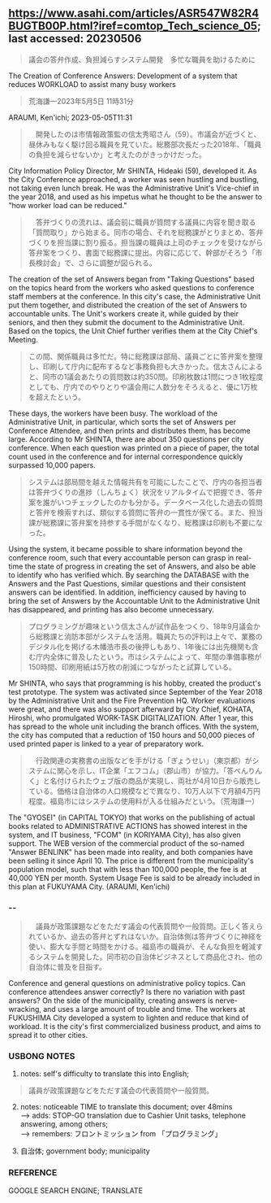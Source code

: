 ## https://www.asahi.com/articles/ASR547W82R4BUGTB00P.html?iref=comtop_Tech_science_05; last accessed: 20230506

> 議会の答弁作成、負担減らすシステム開発　多忙な職員を助けるために

The Creation of Conference Answers: Development of a system that reduces WORKLOAD to assist many busy workers

> 荒海謙一2023年5月5日 11時31分

ARAUMI, Ken'ichi; 2023-05-05T11:31

>　開発したのは市情報政策監の信太秀昭さん（59）。市議会が近づくと、昼休みもなく駆け回る職員を見ていた。総務部次長だった2018年、「職員の負担を減らせないか」と考えたのがきっかけだった。

City Information Policy Director, Mr SHINTA, Hideaki (59), developed it. As the City Conference approached, a worker was seen hustling and bustling, not taking even lunch break. He was the Administrative Unit's Vice-chief in the year 2018, and used as his impetus what he thought to be the answer to "how worker load can be reduced."

>　答弁づくりの流れは、議会前に職員が質問する議員に内容を聞き取る「質問取り」から始まる。同市の場合、それを総務課がとりまとめ、答弁づくりを担当課に割り振る。担当課の職員は上司のチェックを受けながら答弁案をつくり、書面で総務課に提出。内容に応じて、幹部がそろう「市長検討会」で、さらに調整が図られる。

The creation of the set of Answers began from "Taking Questions" based on the topics heard from the workers who asked questions to conference staff members at the conference. In this city's case, the Administrative Unit put them together, and distributed the creation of the set of Answers to accountable units. The Unit's workers create it, while guided by their seniors, and then they submit the document to the Administrative Unit. Based on the topics, the Unit Chief further verifies them at the City Chief's Meeting. 

> この間、関係職員は多忙だ。特に総務課は部局、議員ごとに答弁案を整理し、印刷して庁内に配布するなど事務負担も大きかった。信太さんによると、同市の1議会あたりの質問数は約350問。印刷枚数は1問につき1枚程度としても、庁内でのやりとりや議会用に人数分をそろえると、優に1万枚を超えたという。

These days, the workers have been busy. The workload of the Administrative Unit, in particular, which sorts the set of Answers per Conference Attendee, and then prints and distributes them, has become large. According to Mr SHINTA, there are about 350 questions per city conference. When each question was printed on a piece of paper, the total count used in the conference and for internal correspondence quickly surpassed 10,000 papers.

> システムは部局間を越えた情報共有を可能にしたことで、庁内の各担当者は答弁づくりの進捗（しんちょく）状況をリアルタイムで把握でき、答弁案を誰がいつチェックしたのかも分かる。データベース化した過去の質問と答弁を検索すれば、類似する質問に答弁の一貫性が保てる。また、担当課が総務課に答弁案を持参する手間がなくなり、総務課は印刷も不要になった。

Using the system, it became possible to share information beyond the conference room, such that every accountable person can grasp in real-time the state of progress in creating the set of Answers, and also be able to identify who has verified which. By searching the DATABASE with the Answers and the Past Questions, similar questions and their consistent answers can be identified. In addition, inefficiency caused by having to bring the set of Answers by the Accountable Unit to the Administrative Unit has disappeared, and printing has also become unnecessary. 

> プログラミングが趣味という信太さんが試作品をつくり、18年9月議会から総務課と消防本部がシステムを活用。職員たちの評判は上々で、業務のデジタル化を掲げる木幡浩市長の後押しもあり、1年後には出先機関も含む庁内全体に普及したという。市はシステムによって、年間の準備事務が150時間、印刷用紙は5万枚の削減につながったと試算している。

Mr SHINTA, who says that programming is his hobby, created the product's test prototype. The system was activated since September of the Year 2018 by the Administrative Unit and the Fire Prevention HQ. Worker evaluations were great, and there was also support afterward by City Chief, KOHATA, Hiroshi, who promulgated WORK-TASK DIGITALIZATION. After 1 year, this has spread to the whole unit including the branch offices. With the system, the city has computed that a reduction of 150 hours and 50,000 pieces of used printed paper is linked to a year of preparatory work.

>　行政関連の実務書の出版などを手がける「ぎょうせい」（東京都）がシステムに関心を示し、IT企業「エフコム」（郡山市）が協力。「答べんりんく」と名付けられたウェブ版の商品が実現し、両社が4月10日から販売している。価格は自治体の人口規模などで異なり、10万人以下で月額4万円程度。福島市にはシステムの使用料が入る仕組みだという。（荒海謙一）

The "GYOSEI" (in CAPITAL TOKYO) that works on the publishing of actual books related to ADMINISTRATIVE ACTIONS has showed interest in the system, and IT business, "FCOM" (in KORIYAMA City), has also given support. The WEB version of the commercial product of the so-named "Answer BENLINK" has been made into reality, and both companies have been selling it since April 10. The price is different from the municipality's population model, such that with less than 100,000 people, the fee is at 40,000 YEN per month. System Usage Fee is said to be already included in this plan at FUKUYAMA City. (ARAUMI, Ken'ichi)

### --

>　議員が政策課題などをただす議会の代表質問や一般質問。正しく答えられているか、過去の答弁とずれはないか。自治体側は答弁づくりに神経を使い、膨大な手間と時間をかける。福島市の職員が、そんな負担を軽減するシステムを開発した。同市初の自治体ビジネスとして商品化され、他の自治体に普及を目指す。

Conference and general questions on administrative policy topics. Can conference attendees answer correctly? Is there no variation with past answers? On the side of the municipality, creating answers is nerve-wracking, and uses a large amount of trouble and time. The workers at FUKUSHIMA City developed a system to lighten and reduce that kind of workload. It is the city's first commercialized business product, and aims to spread it to other cities.


### USBONG NOTES

1) notes: self's difficulty to translate this into English;

> 議員が政策課題などをただす議会の代表質問や一般質問。

2) notes: noticeable TIME to translate this document; over 48mins<br/>
--> adds: STOP-GO translation due to Cashier Unit tasks, telephone answering, among others;<br/>
--> remembers: フロントミッション from 「プログラミング」

3) 自治体; government body; municipality


### REFERENCE

GOOGLE SEARCH ENGINE; TRANSLATE
